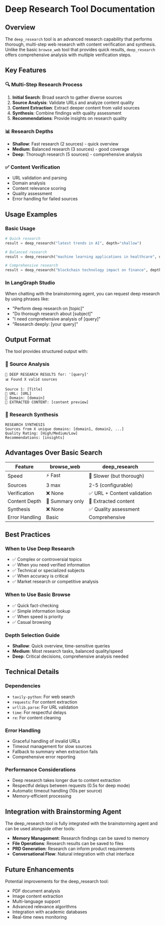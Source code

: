 # Deep Research Tool Documentation

## Overview
The `deep_research` tool is an advanced research capability that performs thorough, multi-step web research with content verification and synthesis. Unlike the basic `browse_web` tool that provides quick results, `deep_research` offers comprehensive analysis with multiple verification steps.

## Key Features

### 🔍 **Multi-Step Research Process**
1. **Initial Search**: Broad search to gather diverse sources
2. **Source Analysis**: Validate URLs and analyze content quality
3. **Content Extraction**: Extract deeper content from valid sources
4. **Synthesis**: Combine findings with quality assessment
5. **Recommendations**: Provide insights on research quality

### 📊 **Research Depths**
- **Shallow**: Fast research (2 sources) - quick overview
- **Medium**: Balanced research (3 sources) - good coverage
- **Deep**: Thorough research (5 sources) - comprehensive analysis

### ✅ **Content Verification**
- URL validation and parsing
- Domain analysis
- Content relevance scoring
- Quality assessment
- Error handling for failed sources

## Usage Examples

### Basic Usage
```python
# Quick research
result = deep_research("latest trends in AI", depth="shallow")

# Balanced research
result = deep_research("machine learning applications in healthcare", depth="medium")

# Comprehensive research
result = deep_research("blockchain technology impact on finance", depth="deep")
```

### In LangGraph Studio
When chatting with the brainstorming agent, you can request deep research by using phrases like:
- "Perform deep research on [topic]"
- "Do thorough research about [subject]"
- "I need comprehensive analysis of [query]"
- "Research deeply: [your query]"

## Output Format

The tool provides structured output with:

### 📄 **Source Analysis**
```
🔬 DEEP RESEARCH RESULTS for: '[query]'
📊 Found X valid sources

Source 1: [Title]
🔗 URL: [URL]
🏢 Domain: [domain]
📖 EXTRACTED CONTENT: [content preview]
```

### 🎯 **Research Synthesis**
```
RESEARCH SYNTHESIS
Sources from X unique domains: [domain1, domain2, ...]
Quality Rating: [High/Medium/Low]
Recommendations: [insights]
```

## Advantages Over Basic Search

| Feature | browse_web | deep_research |
|---------|------------|---------------|
| Speed | ⚡ Fast | 🐌 Slower (but thorough) |
| Sources | 3 max | 2-5 (configurable) |
| Verification | ❌ None | ✅ URL + Content validation |
| Content Depth | 📄 Summary only | 📖 Extracted content |
| Synthesis | ❌ None | ✅ Quality assessment |
| Error Handling | Basic | Comprehensive |

## Best Practices

### When to Use Deep Research
- ✅ Complex or controversial topics
- ✅ When you need verified information
- ✅ Technical or specialized subjects
- ✅ When accuracy is critical
- ✅ Market research or competitive analysis

### When to Use Basic Browse
- ✅ Quick fact-checking
- ✅ Simple information lookup
- ✅ When speed is priority
- ✅ Casual browsing

### Depth Selection Guide
- **Shallow**: Quick overview, time-sensitive queries
- **Medium**: Most research tasks, balanced quality/speed
- **Deep**: Critical decisions, comprehensive analysis needed

## Technical Details

### Dependencies
- `tavily-python`: For web search
- `requests`: For content extraction
- `urllib.parse`: For URL validation
- `time`: For respectful delays
- `re`: For content cleaning

### Error Handling
- Graceful handling of invalid URLs
- Timeout management for slow sources
- Fallback to summary when extraction fails
- Comprehensive error reporting

### Performance Considerations
- Deep research takes longer due to content extraction
- Respectful delays between requests (0.5s for deep mode)
- Automatic timeout handling (10s per source)
- Memory-efficient processing

## Integration with Brainstorming Agent

The deep_research tool is fully integrated with the brainstorming agent and can be used alongside other tools:

- **Memory Management**: Research findings can be saved to memory
- **File Operations**: Research results can be saved to files
- **PRD Generation**: Research can inform product requirements
- **Conversational Flow**: Natural integration with chat interface

## Future Enhancements

Potential improvements for the deep_research tool:
- PDF document analysis
- Image content extraction
- Multi-language support
- Advanced relevance algorithms
- Integration with academic databases
- Real-time news monitoring
